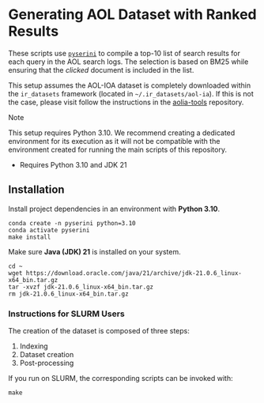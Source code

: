# Generating AOL Dataset with Ranked Results

These scripts use [`pyserini`](https://github.com/castorini/pyserini) to compile a top-10 list of search results for each query in the AOL search logs.
The selection is based on BM25 while ensuring that the _clicked_ document is included in the list.

This setup assumes the AOL-IOA dataset is completely downloaded within the `ir_datasets` framework (located in `~/.ir_datasets/aol-ia`).
If this is not the case, please visit follow the instructions in the [aolia-tools](https://github.com/terrierteam/aolia-tools) repository.

> [!NOTE]  
> This setup requires Python 3.10. We recommend creating a dedicated environment for its execution as it will not be compatible with the environment created for running the main scripts of this repository.

- Requires Python 3.10 and JDK 21

## Installation

Install project dependencies in an environment with **Python 3.10**.

```
conda create -n pyserini python=3.10
conda activate pyserini
make install
```

Make sure **Java (JDK) 21** is installed on your system.

```
cd ~
wget https://download.oracle.com/java/21/archive/jdk-21.0.6_linux-x64_bin.tar.gz
tar -xvzf jdk-21.0.6_linux-x64_bin.tar.gz
rm jdk-21.0.6_linux-x64_bin.tar.gz
```

### Instructions for SLURM Users

The creation of the dataset is composed of three steps:

1. Indexing
2. Dataset creation
3. Post-processing

If you run on SLURM, the corresponding scripts can be invoked with:

```
make 
```
